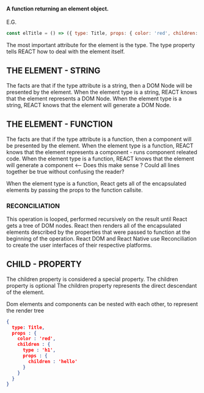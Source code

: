 #### A function returning an element object.
E.G.
```js
const elTitle = () => ({ type: Title, props: { color: 'red', children: 'Hello, Child!' } });
```

The most important attribute for the element is the type.
The type property tells REACT how to deal with the element itself.

## THE ELEMENT - STRING

The facts are that if the type attribute is a string, then a DOM Node will be presented by the element.
When the element type is a string, REACT knows that the element represents a DOM Node.
When the element type is a string, REACT knows that the element will generate a DOM Node.

## THE ELEMENT - FUNCTION

The facts are that if the type attribute is a function, then a component will be presented by the element.
When the element type is a function, REACT knows that the element represents a component - runs component releated code.
When the element type is a function, REACT knows that the element will generate a component <-- Does this make sense ? Could all lines together be true without confusing the reader?

When the element type is a function, React gets all of the encapsulated elements by passing the props to the function callsite.

### RECONCILIATION

This operation is looped, performed recursively on the result until React gets a tree of DOM nodes.
React then renders all of the encapsulated elements described by the properties that were passed to function at the beginning of the operation.
React DOM and React Native use Reconciliation to create the user interfaces of their respective platforms.

## CHILD - PROPERTY

The children property is considered a special property.
The children property is optional
The children property represents the direct descendant of the element.

Dom elements and components can be nested with each other, to represent the render tree

```json
{
  type: Title,
  props : {
    color : 'red',
    children : {
      type : 'h1',
      props : {
        children : 'hello'
      }
    }
  }
}
```
